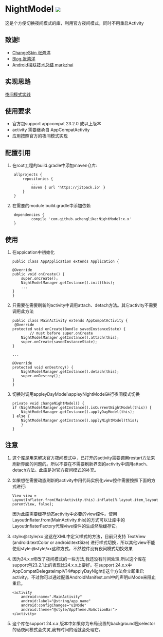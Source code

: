 # NightModel [![](https://jitpack.io/v/achenglike/NightModel.svg)](https://jitpack.io/#achenglike/NightModel)

这是个方便切换夜间模式的库，利用官方夜间模式，同时不用重启Activity

##  致谢!
* [ChangeSkin 张鸿洋](https://github.com/hongyangAndroid/ChangeSkin)
* [Blog 张鸿洋](http://blog.csdn.net/lmj623565791/article/details/51503977)
* [Android换肤技术总结 markzhai](http://blog.zhaiyifan.cn/2015/09/10/Android%E6%8D%A2%E8%82%A4%E6%8A%80%E6%9C%AF%E6%80%BB%E7%BB%93/)

## 实现思路
[夜间模式实践](http://www.jianshu.com/p/c85c25357559)

## 使用要求
* 官方包support appcompat 23.2.0 或以上版本
* activity 需要继承自 AppCompatActivity
* 应用按照官方的夜间模式实现

## 配置引用
1. 在root工程的build.gradle中添加maven仓库:
```
	allprojects {
		repositories {
			...
			maven { url 'https://jitpack.io' }
		}
	}
```

2.  在需要的module build.gradle中添加依赖
```
	dependencies {
	        compile 'com.github.achenglike:NightModel:x.x'
	}

```

## 使用
1. 在appication中初始化
	```
	public class AppApplication extends Application {

    @Override
    public void onCreate() {
        super.onCreate();
        NightModelManager.getInstance().init(this);
        ...
    }
	}

	```
2. 只需要在需要刷新的activity中调用attach、detach方法。其它activity不需要调用此方法
	```
	public class MainActivity extends AppCompatActivity {
	 @Override
    protected void onCreate(Bundle savedInstanceState) {
    		// must before super.onCreate
        NightModelManager.getInstance().attach(this);
        super.onCreate(savedInstanceState);
    }
    
    ...
    
    @Override
    protected void onDestroy() {
        NightModelManager.getInstance().detach(this);
        super.onDestroy();
    }
	}
	```
3. 切换时调用appleyDayModel\appleyNightModel进行夜间模式切换

	```
	private void changeNightModel() {
   	if (NightModelManager.getInstance().isCurrentNightModel(this)) {
		NightModelManager.getInstance().applyDayModel(this);
	} else {
		NightModelManager.getInstance().applyNightModel(this);
     	}
    }
	```
	
	
## 注意
1. 这个库是用来解决官方夜间模式中，已打开的activity需要调用restart方法来刷新界面的问题的。所以不要在不需要刷新界面的activity中调用attach、detach方法。此库是对官方夜间模式的补充。

2. 如果想在需要动态刷新的activity中用代码实例化view控件需要按照下面的方式进行:
	```
	View view = LayoutInflater.from(MainActivity.this).inflate(R.layout.item_layout, parentView, false);
	```
	因为此库需要缓存动态activity中必要的view控件。使用LayoutInflater.from(MainActivity.this)的方式可以让库中的LayoutInflaterFactory代理viwe控件的生成然后缓存它。

3. style:@style/xx 这这在XML中定义样式的方法，目前只支持 TextView (android:textColor or  android:textSize) 进行样式切换，所以其他view不能使用style:@style/xx这种方式，不然控件没有夜间模式切换效果


4. 因为24.x.x修改了夜间模式的一些方法,我还没有时间处理,所以这个库在support包23.2.1上的表现比24.x.x上要好。在support 24.x.x中 AppCompatDelegateImplV14#applyDayNight()这个方法会立即重启activity。不过你可以通过配置AndroidManifest.xml中的声明uiMode来阻止重启。
    ```
    <activity
        android:name=".MainActivity"
        android:label="@string/app_name"
        android:configChanges="uiMode"
        android:theme="@style/AppTheme.NoActionBar">
    </activity>
    ```

5. 这个库在support 24.x.x 版本中如果你为布局设置的background是selector的话夜间模式会失灵,我有时间的话就会处理它。

